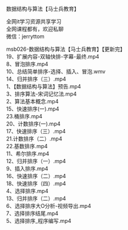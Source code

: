 数据结构与算法【马士兵教育】

全网it学习资源共享学习<br>全网课程都有，欢迎私聊<br>微信：jerryttom<br>

msb026-数据结构与算法【马士兵教育】【更新完】<br> 19、扩展内容-双轴快排-字幕-最终.mp4<br> 8、冒泡排序.mp4<br> 10、总结简单排序-选择、插入、冒泡.wmv<br> 14、归并排序（三）.mp4<br> 1、【数据结构与算法】预告.mp4<br> 3、排序算法-宋词记忆法.mp4<br> 2、算法基本概念.mp4<br> 15、快速排序(一).mp4<br> 23.桶排序.mp4<br> 20、计数排序(一).mp4<br> 17、快速排序（三）.mp4<br> 21.计数排序（二）.mp4<br> 22.基数排序.mp4<br> 11、希尔排序.mp4<br> 12、归并排序（一）.mp4<br> 9、插入排序.mp4<br> 16、快速排序（二）.mp4<br> 18、快速排序（四）.mp4<br> 4、选择排序.mp4<br> 13、归并排序（二）.mp4<br> 6、选择排序大O分析-视频导出.mp4<br> 7、选择排序结尾.mp4<br> 5、选择排序_程序编写.mp4